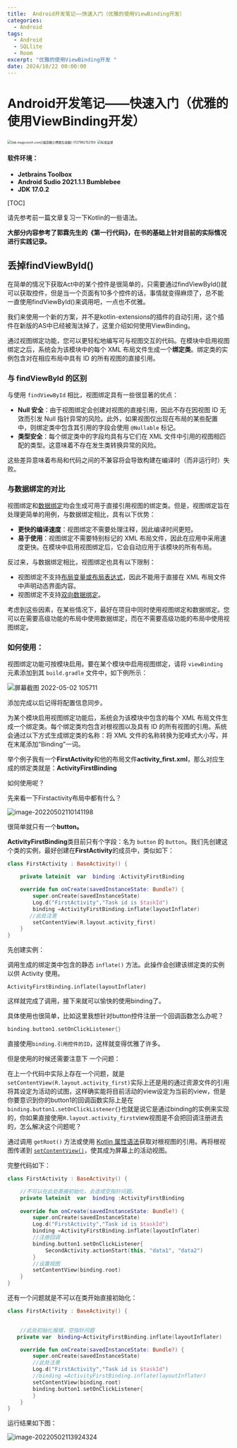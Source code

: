 ```yaml
---
title:  Android开发笔记——快速入门（优雅的使用ViewBinding开发）
categories:
  - Android
tags:
  - Android
  - SQLlite
  - Room
excerpt: "优雅的使用ViewBinding开发 "
date: 2024/10/22 00:00:00
---
```


# Android开发笔记——快速入门（优雅的使用ViewBinding开发）

<img src="https://s2.loli.net/2024/10/04/BfMY6Trva4pPHWh.jpg" alt="[lab.magiconch.com][福音戰士標題生成器]-1727982152154" style="zoom:50%;" />



<img src="https://s2.loli.net/2023/09/18/zXu5EpoCmKH8FiJ.jpg" alt="标准监督" style="zoom: 50%;" />

#### 软件环境：

- **Jetbrains Toolbox**
- **Android Sudio 2021.1.1 Bumblebee**
- **JDK 17.0.2**

<!-- toc -->

[TOC]

请先参考前一篇文章复习一下Kotlin的一些语法。

**大部分内容参考了郭霖先生的《第一行代码》，在书的基础上针对目前的实际情况进行实践记录。**

## 丢掉findViewById()

在简单的情况下获取Act中的某个控件是很简单的，只需要通过findViewById()就可以获取控件，但是当一个页面有10多个控件的话，事情就变得麻烦了，总不能一直使用findViewById()来调用吧，一点也不优雅。

我们来使用一个新的方案，并不是kotlin-extensions的插件的自动引用，这个插件在新版的AS中已经被淘汰掉了，这里介绍如何使用ViewBinding。

通过视图绑定功能，您可以更轻松地编写可与视图交互的代码。在模块中启用视图绑定之后，系统会为该模块中的每个 XML 布局文件生成一个**绑定类**。绑定类的实例包含对在相应布局中具有 ID 的所有视图的直接引用。

### 与 findViewById 的区别

与使用 `findViewById` 相比，视图绑定具有一些很显著的优点：

- **Null 安全**：由于视图绑定会创建对视图的直接引用，因此不存在因视图 ID 无效而引发 Null 指针异常的风险。此外，如果视图仅出现在布局的某些配置中，则绑定类中包含其引用的字段会使用 `@Nullable` 标记。
- **类型安全**：每个绑定类中的字段均具有与它们在 XML 文件中引用的视图相匹配的类型。这意味着不存在发生类转换异常的风险。

这些差异意味着布局和代码之间的不兼容将会导致构建在编译时（而非运行时）失败。

### 与数据绑定的对比

视图绑定和[数据绑定](https://developer.android.google.cn/topic/libraries/data-binding?hl=zh-cn)均会生成可用于直接引用视图的绑定类。但是，视图绑定旨在处理更简单的用例，与数据绑定相比，具有以下优势：

- **更快的编译速度**：视图绑定不需要处理注释，因此编译时间更短。
- **易于使用**：视图绑定不需要特别标记的 XML 布局文件，因此在应用中采用速度更快。在模块中启用视图绑定后，它会自动应用于该模块的所有布局。

反过来，与数据绑定相比，视图绑定也具有以下限制：

- 视图绑定不支持[布局变量或布局表达式](https://developer.android.google.cn/topic/libraries/data-binding/expressions?hl=zh-cn)，因此不能用于直接在 XML 布局文件中声明动态界面内容。
- 视图绑定不支持[双向数据绑定](https://developer.android.google.cn/topic/libraries/data-binding/two-way?hl=zh-cn)。

考虑到这些因素，在某些情况下，最好在项目中同时使用视图绑定和数据绑定。您可以在需要高级功能的布局中使用数据绑定，而在不需要高级功能的布局中使用视图绑定。

### 如何使用：

视图绑定功能可按模块启用。要在某个模块中启用视图绑定，请将 `viewBinding` 元素添加到其 `build.gradle` 文件中，如下例所示：

![屏幕截图 2022-05-02 105711](https://s2.loli.net/2024/10/04/2783sTxLDlOPhHd.png)

添加完成以后记得将配置信息同步。

为某个模块启用视图绑定功能后，系统会为该模块中包含的每个 XML 布局文件生成一个绑定类。每个绑定类均包含对根视图以及具有 ID 的所有视图的引用。系统会通过以下方式生成绑定类的名称：将 XML 文件的名称转换为驼峰式大小写，并在末尾添加“Binding”一词。

举个例子我有一个**FirstActivity**和他的布局文件**activity_first.xml**，那么对应生成的绑定类就是：**ActivityFirstBinding**

如何使用呢？

先来看一下Firstactivity布局中都有什么？

![image-20220502110141198](https://s2.loli.net/2024/10/04/eVPq7nBbMyKO68Y.png)

很简单就只有一个**button。**

**ActivityFirstBinding**类目前只有个字段：名为 `button` 的 `Button`。我们先创建这个类的实例，最好创建在**FirstActivity**的成员中，类似如下：

```kotlin
class FirstActivity : BaseActivity() {

    private lateinit  var  binding :ActivityFirstBinding

    override fun onCreate(savedInstanceState: Bundle?) {
        super.onCreate(savedInstanceState)
        Log.d("FirstActivity","Task id is $taskId")
        binding =ActivityFirstBinding.inflate(layoutInflater)
       //此处注意
        setContentView(R.layout.activity_first)
    }
}
```

先创建实例：

调用生成的绑定类中包含的静态 `inflate()` 方法。此操作会创建该绑定类的实例以供 Activity 使用。

`ActivityFirstBinding.inflate(layoutInflater)`

这样就完成了调用，接下来就可以愉快的使用binding了。

具体使用也很简单，比如这里我想针对button控件注册一个回调函数怎么办呢？

```kotlin
binding.button1.setOnClickListener{}
```

直接使用`binding.引用控件的ID`，这样就变得优雅了许多。

但是使用的时候还需要注意下 一个问题：

在上一个代码中实际上存在一个问题，就是`setContentView(R.layout.activity_first)`实际上还是用的通过资源文件的引用将其设定为活动的试图，这样确实能将目前活动的view设定为当前的view，但是你要意识到你的button1的回调函数实际上是在`binding.button1.setOnClickListener{}`也就是说它是通过binding的实例来实现的，你如果直接使用`R.layout.activity_first`view视图是不会把回调注册进去的，怎么解决这个问题呢？

通过调用 `getRoot()` 方法或使用 [Kotlin 属性语法](https://kotlinlang.org/docs/reference/properties.html#declaring-properties)获取对根视图的引用。再将根视图传递到 [`setContentView()`](https://developer.android.google.cn/reference/kotlin/android/app/Activity?hl=zh-cn#setcontentview_1)，使其成为屏幕上的活动视图。

完整代码如下：

```kotlin
class FirstActivity : BaseActivity() {

    //不可以在此处直接初始化，会造成空指针问题。
    private lateinit  var  binding :ActivityFirstBinding
    
    override fun onCreate(savedInstanceState: Bundle?) {
        super.onCreate(savedInstanceState)
        Log.d("FirstActivity","Task id is $taskId")
        binding =ActivityFirstBinding.inflate(layoutInflater)
        //注册回调
        binding.button1.setOnClickListener{
            SecondActivity.actionStart(this, "data1", "data2")
        }
        //设置视图
        setContentView(binding.root)
    }
}
```

还有一个问题就是不可以在类开始直接初始化：

```kotlin
class FirstActivity : BaseActivity() {

    
	//此处初始化报错，空指针问题
   private var  binding=ActivityFirstBinding.inflate(layoutInflater)

    override fun onCreate(savedInstanceState: Bundle?) {
        super.onCreate(savedInstanceState)
        //此处注意
        Log.d("FirstActivity","Task id is $taskId")
        //binding =ActivityFirstBinding.inflate(layoutInflater)
        setContentView(binding.root)
        binding.button1.setOnClickListener{
        }
    }
}
```

运行结果如下图：

![image-20220502113924324](https://s2.loli.net/2024/10/04/vaVP3SMnXIxQLbk.png)





